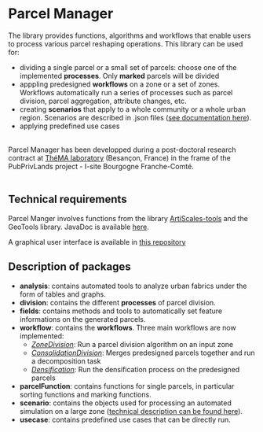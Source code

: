 # Parcel Manager

The library provides functions, algorithms and workflows that enable users to process various parcel reshaping operations.
This library can be used for:
<ul>
    <li>dividing a single parcel or a small set of parcels: choose one of the implemented <b>processes</b>. Only <b>marked</b> parcels will be divided</li>
    <li>apppling predesigned <b>workflows</b> on a zone or a set of zones. Workflows automatically run a series of processes such as parcel division, parcel aggregation, attribute changes, etc.
    <li>creating <b>scenarios</b> that apply to a whole community or a whole urban region. Scenarios are described in .json files (<a href = "https://github.com/ArtiScales/ParcelManager/blob/master/src/main/resources/doc/scenarioCreation.md">see documentation here</a>).</li>
    <li>applying predefined use cases</li>
</ul>

<br />
Parcel Manager has been developped during a post-doctoral research contract at <a href="http://thema.univ-fcomte.fr/">ThéMA laboratory</a> (Besançon, France) in the frame of the PubPrivLands project - I-site Bourgogne Franche-Comté. 
<br />

<br />


## Technical requirements

Parcel Manger involves functions from the library <a href = "https://github.com/ArtiScales/ArtiScales-tools">ArtiScales-tools</a> and the GeoTools library.
JavaDoc is available <a href="https://artiscales.github.io/javadoc/ParcelManager/">here</a>.

A graphical user interface is available in <a href="https://framagit.org/artiscales/parcelmanagergui">this repository</a> 


## Description of packages

<ul>
<li><b>analysis</b>: contains automated tools to analyze urban fabrics under the form of tables and graphs.</li>
<li><b>division</b>: contains the different <b>processes</b> of parcel division.</li>
<li><b>fields</b>: contains methods and tools to automatically set feature informations on the generated parcels.</li>
<li><b>workflow</b>: contains the <b>workflows</b>. Three main workflows are now implemented: 
    <ul>
        <li><a href="https://github.com/ArtiScales/ParcelManager/blob/master/src/main/java/fr/ign/artiscales/workflow/ZoneDivision.java"><i>ZoneDivision</i></a>: Run a parcel division algorithm on an input zone</li>
        <li><a href="https://github.com/ArtiScales/ParcelManager/blob/master/src/main/java/fr/ign/artiscales/workflow/ConsolidationDivision.java"><i>ConsolidationDivision</i></a>: Merges predesigned parcels together and run a decomposition task</li>
        <li><a href="https://github.com/ArtiScales/ParcelManager/blob/master/src/main/java/fr/ign/artiscales/workflow/Densification.java"><i>Densification</i></a>: Run the densification process on the predesigned parcels</li>
    </ul>
</li>
<li><b>parcelFunction</b>: contains functions for single parcels, in particular sorting functions and marking functions.</li>
<li><b>scenario</b>: contains the objects used for processing an automated simulation on a large zone (<a href="https://github.com/ArtiScales/ParcelManager/blob/master/src/main/resources/doc/scenarioCreation.md">technical description can be found here</a>).</li>
<li><b>usecase</b>: contains predefined use cases that can be directly run.</li>
</ul>
<br />
